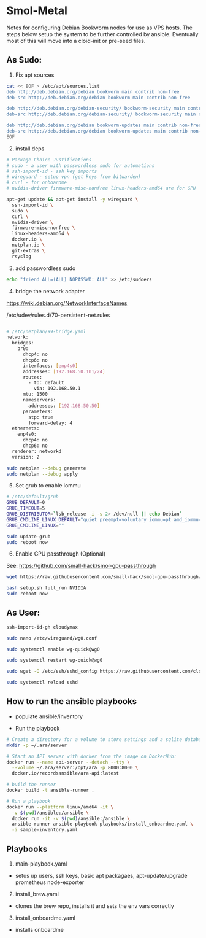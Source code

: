 # Smol-Metal

Notes for configuring Debian Bookworm nodes for use as VPS hosts.
The steps below setup the system to be further controlled by ansible. Eventually most of this will move into a cloid-init or pre-seed files.

## As Sudo:

1. Fix apt sources

```bash
cat << EOF > /etc/apt/sources.list
deb http://deb.debian.org/debian bookworm main contrib non-free
deb-src http://deb.debian.org/debian bookworm main contrib non-free

deb http://deb.debian.org/debian-security/ bookworm-security main contrib non-free
deb-src http://deb.debian.org/debian-security/ bookworm-security main contrib non-free

deb http://deb.debian.org/debian bookworm-updates main contrib non-free
deb-src http://deb.debian.org/debian bookworm-updates main contrib non-free
EOF
```

2. install deps

```bash
# Package Choice Justifications
# sudo - a user with passwordless sudo for automations
# ssh-import-id - ssh key imports
# wireguard - setup vpn (get keys from bitwarden)
# curl - for onboardme
# nvidia-driver firmware-misc-nonfree linux-headers-amd64 are for GPU

apt-get update && apt-get install -y wireguard \
  ssh-import-id \
  sudo \
  curl \
  nvidia-driver \
  firmware-misc-nonfree \
  linux-headers-amd64 \
  docker.io \
  netplan.io \
  git-extras \
  rsyslog
```

3. add passwordless sudo
```bash
echo "friend ALL=(ALL) NOPASSWD: ALL" >> /etc/sudoers
```

4. bridge the network adapter

https://wiki.debian.org/NetworkInterfaceNames

/etc/udev/rules.d/70-persistent-net.rules
```bash

```

```bash
# /etc/netplan/99-bridge.yaml
network:
  bridges:
    br0:
      dhcp4: no
      dhcp6: no
      interfaces: [enp4s0]
      addresses: [192.168.50.101/24]
      routes:
        - to: default
          via: 192.168.50.1
      mtu: 1500
      nameservers:
        addresses: [192.168.50.50]
      parameters:
        stp: true
        forward-delay: 4
  ethernets:
    enp4s0:
      dhcp4: no
      dhcp6: no
  renderer: networkd
  version: 2

sudo netplan --debug generate
sudo netplan --debug apply
```

5. Set grub to enable iommu

```bash
# /etc/default/grub
GRUB_DEFAULT=0
GRUB_TIMEOUT=5
GRUB_DISTRIBUTOR=`lsb_release -i -s 2> /dev/null || echo Debian`
GRUB_CMDLINE_LINUX_DEFAULT="quiet preempt=voluntary iommu=pt amd_iommu=on intel_iommu=on"
GRUB_CMDLINE_LINUX=""

sudo update-grub
sudo reboot now
```

6. Enable GPU passthrough (Optional) 

See: https://github.com/small-hack/smol-gpu-passthrough

```bash
wget https://raw.githubusercontent.com/small-hack/smol-gpu-passthrough/main/setup.sh

bash setup.sh full_run NVIDIA
sudo reboot now
```

## As User:

```bash
ssh-import-id-gh cloudymax
```

```bash
sudo nano /etc/wireguard/wg0.conf

sudo systemctl enable wg-quick@wg0

sudo systemctl restart wg-quick@wg0
```

```bash
sudo wget -O /etc/ssh/sshd_config https://raw.githubusercontent.com/cloudymax/linux_notes/main/sshd_config

sudo systemctl reload sshd
```

## How to run the ansible playbooks

- populate ansible/inventory

- Run the playbook

```bash
# Create a directory for a volume to store settings and a sqlite database
mkdir -p ~/.ara/server

# Start an API server with docker from the image on DockerHub:
docker run --name api-server --detach --tty \
  --volume ~/.ara/server:/opt/ara -p 8000:8000 \
  docker.io/recordsansible/ara-api:latest

# build the runner
docker build -t ansible-runner .

# Run a playbook
docker run --platform linux/amd64 -it \
  -v $(pwd)/ansible:/ansible \
  docker run -it -v $(pwd)/ansible:/ansible \
  ansible-runner ansible-playbook playbooks/install_onboardme.yaml \
  -i sample-inventory.yaml
```

## Playbooks

1. main-playbook.yaml
  - setus up users, ssh keys, basic apt packagaes, apt-update/upgrade prometheus node-exporter

2. install_brew.yaml
  - clones the brew repo, installs it and sets the env vars correctly

3. install_onboardme.yaml
  - installs onboardme
